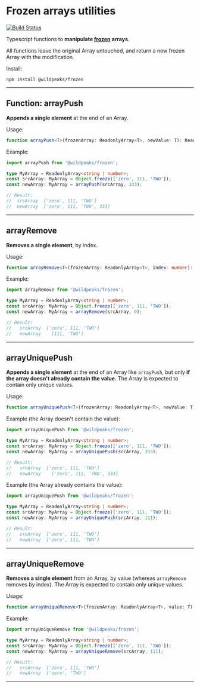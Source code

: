 # Frozen arrays utilities

[![Build Status](https://travis-ci.org/wildpeaks/package-frozen.svg?branch=master)](https://travis-ci.org/wildpeaks/package-frozen)

Typescript functions to **manipulate [frozen](https://developer.mozilla.org/en-US/docs/Web/JavaScript/Reference/Global_Objects/Object/freeze) arrays**.

All functions leave the original Array untouched, and return a new frozen Array with the modification.


Install:

	npm install @wildpeaks/frozen


---

## Function: arrayPush

**Appends a single element** at the end of an Array.

Usage:


````ts
function arrayPush<T>(frozenArray: ReadonlyArray<T>, newValue: T): ReadonlyArray<T>
````

Example:

````ts
import arrayPush from '@wildpeaks/frozen';

type MyArray = ReadonlyArray<string | number>;
const srcArray: MyArray = Object.freeze(['zero', 111, 'TWO']);
const newArray: MyArray = arrayPush(srcArray, 333);

// Result:
//  srcArray  ['zero', 111, 'TWO']
//  newArray  ['zero', 111, 'TWO', 333]
````


---

## arrayRemove

**Removes a single element**, by index.

Usage:

````ts
function arrayRemove<T>(frozenArray: ReadonlyArray<T>, index: number): ReadonlyArray<T>
````

Example:

````ts
import arrayRemove from '@wildpeaks/frozen';

type MyArray = ReadonlyArray<string | number>;
const srcArray: MyArray = Object.freeze(['zero', 111, 'TWO']);
const newArray: MyArray = arrayRemove(srcArray, 0);

// Result:
//   srcArray  ['zero', 111, 'TWO']
//   newArray    [111, 'TWO']
````


---

## arrayUniquePush

**Appends a single element** at the end of an Array like `arrayPush`, but only **if the array doesn't already contain the value**.
The Array is expected to contain only unique values.

Usage:

````ts
function arrayUniquePush<T>(frozenArray: ReadonlyArray<T>, newValue: T): ReadonlyArray<T>
````

Example (the Array doesn't contain the value):

````ts
import arrayUniquePush from '@wildpeaks/frozen';

type MyArray = ReadonlyArray<string | number>;
const srcArray: MyArray = Object.freeze(['zero', 111, 'TWO']);
const newArray: MyArray = arrayUniquePush(srcArray, 333);

// Result:
//   srcArray  ['zero', 111, 'TWO']
//   newArray    ['zero', 111, 'TWO', 333]
````

Example (the Array already contains the value):

````ts
import arrayUniquePush from '@wildpeaks/frozen';

type MyArray = ReadonlyArray<string | number>;
const srcArray: MyArray = Object.freeze(['zero', 111, 'TWO']);
const newArray: MyArray = arrayUniquePush(srcArray, 111);

// Result:
//   srcArray  ['zero', 111, 'TWO']
//   newArray  ['zero', 111, 'TWO']
````


---

## arrayUniqueRemove

**Removes a single element** from an Array, by value (whereas `arrayRemove` removes by index).
The Array is expected to contain only unique values.

Usage:

````ts
function arrayUniqueRemove<T>(frozenArray: ReadonlyArray<T>, value: T): ReadonlyArray<T>
````

Example:

````ts
import arrayUniqueRemove from '@wildpeaks/frozen';

type MyArray = ReadonlyArray<string | number>;
const srcArray: MyArray = Object.freeze(['zero', 111, 'TWO']);
const newArray: MyArray = arrayUniqueRemove(srcArray, 111);

// Result:
//   srcArray  ['zero', 111, 'TWO']
//   newArray  ['zero', 'TWO']
````

---

